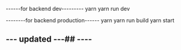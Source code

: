 ------for backend dev---------
yarn
yarn run dev

--------for backend production------
yarn
yarn run build
yarn start

## --- updated ---## ----
